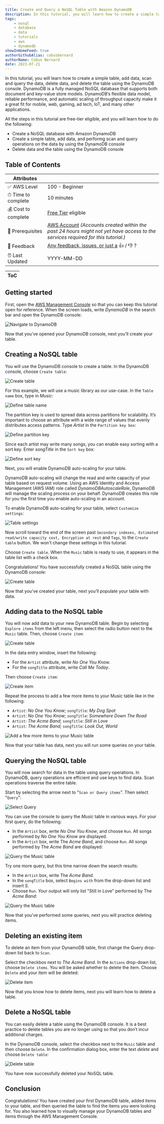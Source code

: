 ```yaml
---
title: Create and Query a NoSQL Table with Amazon DynamoDB
description: In this tutorial, you will learn how to create a simple table, add data, scan and query the data, delete data, and delete the table by using the DynamoDB console.
tags:
    - nosql
    - database
    - data
    - tutorials
    - aws
    - dynamodb
showInHomeFeed: true
authorGithubAlias: cobusbernard
authorName: Cobus Bernard
date: 2023-07-21
---
```


In this tutorial, you will learn how to create a simple table, add data, scan and query the data, delete data, and delete the table using the DynamoDB console. DynamoDB is a fully managed NoSQL database that supports both document and key-value store models. DynamoDB’s flexible data model, reliable performance, and automatic scaling of throughput capacity make it a great fit for mobile, web, gaming, ad tech, IoT, and many other applications.

All the steps in this tutorial are free-tier eligible, and you will learn how to do the following: 

* Create a NoSQL database with Amazon DynamoDB
* Create a simple table, add data, and performg scan and query operations on the data by using the DynamoDB console
* Delete data and the table using the DynamoDB console


## Table of Contents

| Attributes                |                                   |
| ------------------- | -------------------------------------- |
| ✅ AWS Level        | 100 - Beginner                          |
| ⏱ Time to complete  | 10 minutes                             |
| 💰 Cost to complete | [Free Tier](https://aws.amazon.com/free/) eligible |
| 🧩 Prerequisites    | [AWS Account](https://aws.amazon.com/resources/create-account/?sc_channel=el&sc_campaign=devopswave&sc_content=cicdcdkpthnec2aws&sc_geo=mult&sc_country=mult&sc_outcome=acq) *(Accounts created within the past 24 hours might not yet have access to the services required for this tutorial.)*                        |
| 📢 Feedback            | <a href="https://pulse.buildon.aws/survey/DEM0H5VW" target="_blank">Any feedback, issues, or just a</a> 👍 / 👎 ?    |
| ⏰ Last Updated     | YYYY-MM-DD                             |

| ToC |
|-----|


## Getting started

First, open the [AWS Management Console](https://console.aws.amazon.com/console/home) so that you can keep this tutorial open for reference. When the screen loads, write *DynamoDB* in the search bar and open the DynamoDB console:

![Navigate to DynamoDB](./images/8.01.png)

Now that you’ve opened your DynamoDB console, next you’ll create your table. 


## Creating a NoSQL table

You will use the DynamoDB console to create a table. In the DynamoDB console, choose `Create table`:

![Create table](./images/8.02.png)

For this example, we will use a music library as our use-case. In the `Table name` box, type in *Music*:

![Define table name](./images/8.03.png)

The partition key is used to spread data across partitions for scalability. It’s important to choose an attribute with a wide range of values that evenly distributes access patterns. Type *Artist* in the `Partition key box`:

![Define partition key](./images/8.04.png)

Since each artist may write many songs, you can enable easy sorting with a sort key. Enter *songTitle* in the `Sort key` box:

![Define sort key](./images/8.05.png)

Next, you will enable DynamoDB auto-scaling for your table.

DynamoDB auto-scaling will change the read and write capacity of your table based on request volume. Using an AWS Identity and Access Management (AWS IAM) role called *DynamoDBAutoscaleRole*, DynamoDB will manage the scaling process on your behalf. DynamoDB creates this role for you the first time you enable auto-scaling in an account.

To enable DynamoDB auto-scaling for your table, select `Customize settings`:

![Table settings](./images/8.06.png)

Now scroll toward the end of the screen past `Secondary indexes, Estimated read/write capacity cost, Encryption at rest` and `Tags`, to the `Create table` button. We won't change these settings in this tutorial.

Choose `Create table`. When the `Music` table is ready to use, it appears in the table list with a check box.

Congratulations! You have successfully created a NoSQL table using the DynamoDB console:

![Create table](./images/8.07.png)

Now that you’ve created your table, next you’ll populate your table with data. 


## Adding data to the NoSQL table

You will now add data to your new DynamoDB table. Begin by selecting `Explore items` from the left menu, then select the radio button next to the `Music` table. Then, choose `Create item`:

![Create table](./images/8.08.png)

In the data entry window, insert the following:

- For the `Artist` attribute, write *No One You Know*.
- For the `songTitle` attribute, write *Call Me Today*.

Then choose `Create item`:

![Create item](./images/8.09.png)

Repeat the process to add a few more items to your Music table like in the following:

- `Artist`: *No One You Know*; `songTitle`: *My Dog Spot*
- `Artist`: *No One You Know*; `songTitle`: *Somewhere Down The Road*
- `Artist`: *The Acme Band*; `songTitle`: *Still in Love*
- `Artist`: *The Acme Band*; `songTitle`: *Look Out, World*

![Add a few more items to your Music table](./images/8.10.png)

Now that your table has data, next you will run some queries on your table.  


## Querying the NoSQL table

You will now search for data in the table using query operations. In DynamoDB, query operations are efficient and use keys to find data. Scan operations traverse the entire table.

Start by selecting the arrow next to "`Scan or Query items`". Then select "`Query`":

![Select Query](./images/8.11.png)

You can use the console to query the *Music* table in various ways. For your first query, do the following:

- In the `Artist` box, write *No One You Know*, and choose `Run`. All songs performed by *No One You Know* are displayed.
- In the `Artist` box, write The *Acme Band*, and choose `Run`. All songs performed by The *Acme Band* are displayed:

![Query the Music table](./images/8.12.png)

Try one more query, but this time narrow down the search results:

- In the `Artist` box, write The *Acme Band*.
- In the `songTitle` box, select `Begins with` from the drop-down list and insert *S*.
- Choose `Run`. Your output will only list "Still in Love" performed by The *Acme Band*:

![Query the Music table](./images/8.13.png)

Now that you’ve performed some queries, next you will practice deleting items. 


## Deleting an existing item

To delete an item from your DynamoDB table, first change the Query drop-down list back to `Scan`.

Select the checkbox next to *The Acme Band*. In the `Actions` drop-down list, choose `Delete items`. You will be asked whether to delete the item. Choose `Delete` and your item will be deleted:

![Delete item](./images/8.14.png)

Now that you know how to delete items, next you will learn how to delete a table. 


## Delete a NoSQL table

You can easily delete a table using the DynamoDB console. It is a best practice to delete tables you are no longer using so that you don’t incur additional charges.

In the DynamoDB console, select the checkbox next to the `Music` table and then choose `Delete`. In the confirmation dialog box, enter the text *delete* and choose `Delete table`:

![Delete table](./images/8.15.png)

You have now successfully deleted your NoSQL table. 


## Conclusion

Congratulations! You have created your first DynamoDB table, added items to your table, and then queried the table to find the items you were looking for. You also learned how to visually manage your DynamoDB tables and items through the AWS Management Console.

